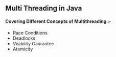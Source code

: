 ## Multi Threading in Java
#### Covering Different Concepts of Multithreading :-

- Race Conditions
- Deadlocks
- Visibility Gaurantee
- Atomicity
